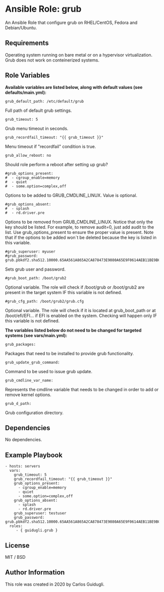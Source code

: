 Ansible Role: grub
=========

An Ansible Role that configure grub on RHEL/CentOS, Fedora and Debian/Ubuntu.

Requirements
------------

Operating system running on bare metal or on a hypervisor virtualization. Grub does not work on conteinerized systems.

Role Variables
--------------

**Available variables are listed below, along with default values (see defaults/main.yml):**

    grub_default_path: /etc/default/grub

Full path of default grub settings.

    grub_timeout: 5

Grub menu timeout in seconds.

    grub_recordfail_timeout: "{{ grub_timeout }}"

Menu timeout if "recordfail" condition is true.

    grub_allow_reboot: no

Should role perform a reboot after setting up grub?

    #grub_options_present:
    #  - cgroup_enable=memory
    #  - quiet
    #  - some.option=complex,off

Options to be added to GRUB_CMDLINE_LINUX. Value is optional.

    #grub_options_absent:
    #  - splash
    #  - rd.driver.pre

Options to be removed from GRUB_CMDLINE_LINUX. Notice that only the key should be listed. For example, to remove audit=0, just add audit to the list. Use grub_options_present to ensure the proper value is present.
Note that if the options to be added won´t be deleted because the key is listed in this variable.


    #grub_superuser: myuser
    #grub_password: grub.pbkdf2.sha512.10000.65AA561A865A2CA878473E9080A65E9F0614AEB11BE9BC08DA8E48FF51A4B285B68C299908E75256C992104265C6C9A46A418C889FC5975DD183C501B4998BEA.E050D8AE711A6424E48A946D95C7D10C12A56BE1270939455D676ED7B07FA0307371EF835FB1C8E4B3EF78A78E62AE1F582908355296259C744DDE7E78D5AB19

Sets grub user and password.


    #grub_boot_path: /boot/grub2

Optional variable. The role will check if /boot/grub or /boot/grub2 are present in the target system IF this variable is not defined.

    #grub_cfg_path: /boot/grub2/grub.cfg

Optional variable. The role will check if it is located at grub_boot_path or at /boot/efi/EFI... if EFI is enabled on the system. Checking will happen only IF this variable is not defined.

**The variables listed below do not need to be changed for targeted systems (see vars/main.yml):**

    grub_packages:

Packages that need to be installed to provide grub functionality.

    grub_update_grub_command:

Command to be used to issue grub update.

    grub_cmdline_var_name:

Represents the cmdline variable that needs to be changed in order to add or remove kernel options.

    grub_d_path:

Grub configuration directory.

Dependencies
------------

No dependencies.

Example Playbook
----------------

    - hosts: servers
      vars:
        grub_timeout: 5
        grub_recordfail_timeout: "{{ grub_timeout }}"
        grub_options_present:
          - cgroup_enable=memory
          - quiet
          - some.option=complex,off
        grub_options_absent:
          - splash
          - rd.driver.pre
        grub_superuser: testuser
        grub_password: grub.pbkdf2.sha512.10000.65AA561A865A2CA878473E9080A65E9F0614AEB11BE9BC08DA8E48FF51A4B285B68C299908E75256C992104265C6C9A46A418C889FC5975DD183C501B4998BEA.E050D8AE711A6424E48A946D95C7D10C12A56BE1270939455D676ED7B07FA0307371EF835FB1C8E4B3EF78A78E62AE1F582908355296259C744DDE7E78D5AB19 
      roles:
         - { guidugli.grub }

License
-------

MIT / BSD

Author Information
------------------

This role was created in 2020 by Carlos Guidugli.
